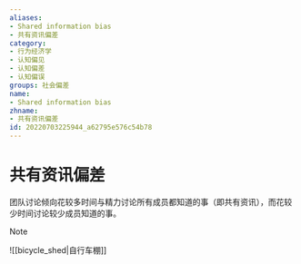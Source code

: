 ```yaml
---
aliases:
- Shared information bias
- 共有资讯偏差
category:
- 行为经济学
- 认知偏见
- 认知偏差
- 认知偏误
groups: 社会偏差
name:
- Shared information bias
zhname:
- 共有资讯偏差
id: 20220703225944_a62795e576c54b78
---
```


# 共有资讯偏差

团队讨论倾向花较多时间与精力讨论所有成员都知道的事（即共有资讯），而花较少时间讨论较少成员知道的事。

> [!NOTE]
> ![[bicycle_shed|自行车棚]]
